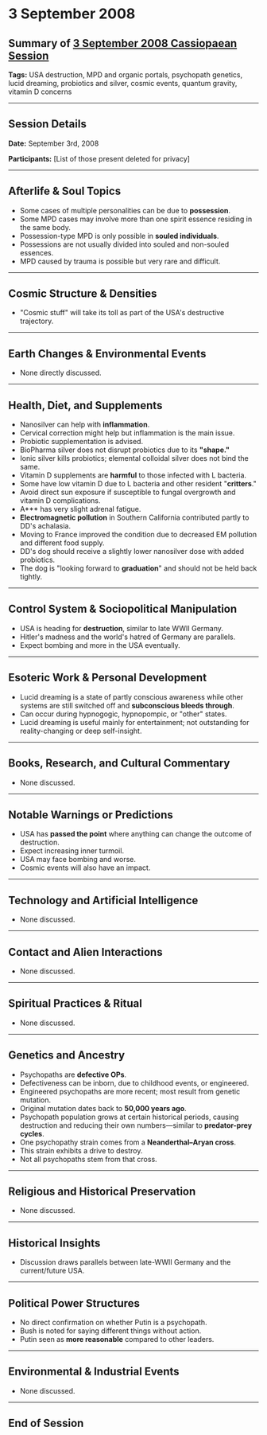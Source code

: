 # 3 September 2008

## Summary of [3 September 2008 Cassiopaean Session](https://cassiopaea.org/forum/threads/session-3-september-2008.9609/)

**Tags:** USA destruction, MPD and organic portals, psychopath genetics, lucid dreaming, probiotics and silver, cosmic events, quantum gravity, vitamin D concerns

---

## Session Details

**Date:** September 3rd, 2008

**Participants:** [List of those present deleted for privacy]

---

## Afterlife & Soul Topics

- Some cases of multiple personalities can be due to **possession**.
- Some MPD cases may involve more than one spirit essence residing in the same body.
- Possession-type MPD is only possible in **souled individuals**.
- Possessions are not usually divided into souled and non-souled essences.
- MPD caused by trauma is possible but very rare and difficult.

---

## Cosmic Structure & Densities

- "Cosmic stuff" will take its toll as part of the USA's destructive trajectory.

---

## Earth Changes & Environmental Events

- None directly discussed.

---

## Health, Diet, and Supplements

- Nanosilver can help with **inflammation**.
- Cervical correction might help but inflammation is the main issue.
- Probiotic supplementation is advised.
- BioPharma silver does not disrupt probiotics due to its **"shape."**
- Ionic silver kills probiotics; elemental colloidal silver does not bind the same.
- Vitamin D supplements are **harmful** to those infected with L bacteria.
- Some have low vitamin D due to L bacteria and other resident "**critters**."
- Avoid direct sun exposure if susceptible to fungal overgrowth and vitamin D complications.
- A*** has very slight adrenal fatigue.
- **Electromagnetic pollution** in Southern California contributed partly to DD's achalasia.
- Moving to France improved the condition due to decreased EM pollution and different food supply.
- DD's dog should receive a slightly lower nanosilver dose with added probiotics.
- The dog is "looking forward to **graduation**" and should not be held back tightly.

---

## Control System & Sociopolitical Manipulation

- USA is heading for **destruction**, similar to late WWII Germany.
- Hitler's madness and the world's hatred of Germany are parallels.
- Expect bombing and more in the USA eventually.

---

## Esoteric Work & Personal Development

- Lucid dreaming is a state of partly conscious awareness while other systems are still switched off and **subconscious bleeds through**.
- Can occur during hypnogogic, hypnopompic, or "other" states.
- Lucid dreaming is useful mainly for entertainment; not outstanding for reality-changing or deep self-insight.

---

## Books, Research, and Cultural Commentary

- None discussed.

---

## Notable Warnings or Predictions

- USA has **passed the point** where anything can change the outcome of destruction.
- Expect increasing inner turmoil.
- USA may face bombing and worse.
- Cosmic events will also have an impact.

---

## Technology and Artificial Intelligence

- None discussed.

---

## Contact and Alien Interactions

- None discussed.

---

## Spiritual Practices & Ritual

- None discussed.

---

## Genetics and Ancestry

- Psychopaths are **defective OPs**.
- Defectiveness can be inborn, due to childhood events, or engineered.
- Engineered psychopaths are more recent; most result from genetic mutation.
- Original mutation dates back to **50,000 years ago**.
- Psychopath population grows at certain historical periods, causing destruction and reducing their own numbers—similar to **predator-prey cycles**.
- One psychopathy strain comes from a **Neanderthal–Aryan cross**.
- This strain exhibits a drive to destroy.
- Not all psychopaths stem from that cross.

---

## Religious and Historical Preservation

- None discussed.

---

## Historical Insights

- Discussion draws parallels between late-WWII Germany and the current/future USA.

---

## Political Power Structures

- No direct confirmation on whether Putin is a psychopath.
- Bush is noted for saying different things without action.
- Putin seen as **more reasonable** compared to other leaders.

---

## Environmental & Industrial Events

- None discussed.

---

## End of Session